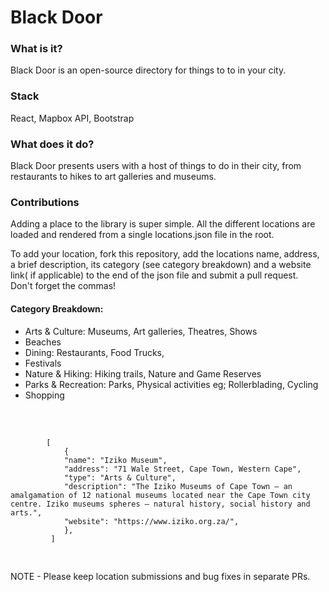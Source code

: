 <h1>Black Door</h1>
<h3>What is it? </h3>
Black Door is an open-source directory for things to to in your city. 
<h3>Stack </h3>
React,
Mapbox API,
Bootstrap
<h3>What does it do?</h3>
Black Door presents users with a host of things to do in their city, from restaurants to hikes to art galleries and museums.
<h3>Contributions</h3>
Adding a place to the library is super simple. All the different locations are loaded and rendered from a single locations.json file in the root.
<br>

To add your location, fork this repository, add the locations name, address, a brief description, its category (see category breakdown) and a website link( if applicable) to the end of the json file and submit a pull request. 
<br>
 Don't forget the commas!
 <h4>Category Breakdown:</h4>
 <ul>
    <li>Arts & Culture: Museums, Art galleries, Theatres, Shows</li>
    <li>Beaches</li>
    <li>Dining: Restaurants, Food Trucks,</li>
    <li>Festivals</li>
    <li>Nature & Hiking:  Hiking trails, Nature and Game Reserves</li>
    <li>Parks & Recreation: Parks, Physical activities eg; Rollerblading, Cycling</li>
    <li>Shopping</li>
</ul>
<br>
<pre>
    <code>
        [
            {
            "name": "Iziko Museum",
            "address": "71 Wale Street, Cape Town, Western Cape",
            "type": "Arts & Culture",
            "description": "The Iziko Museums of Cape Town — an amalgamation of 12 national museums located near the Cape Town city centre. Iziko museums spheres – natural history, social history and arts.",
            "website": "https://www.iziko.org.za/",
            },
         ]

</code>
</pre>



NOTE - Please keep location submissions and bug fixes in separate PRs.
